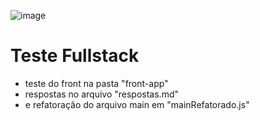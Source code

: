 ![image](https://user-images.githubusercontent.com/30362135/187108416-18d52455-6d6d-4203-8566-3ca87631e905.png)
 
 # Teste Fullstack
 
- teste do front na pasta "front-app"
- respostas no arquivo "respostas.md"
- e refatoração do arquivo main em "mainRefatorado.js"
